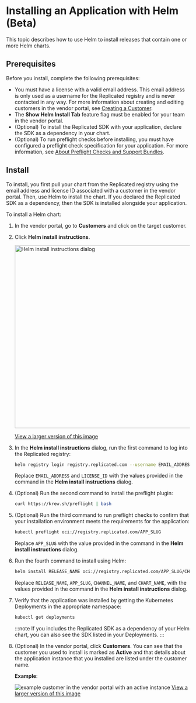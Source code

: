 # Installing an Application with Helm (Beta)

This topic describes how to use Helm to install releases that contain one or more Helm charts.

## Prerequisites

Before you install, complete the following prerequisites:

* You must have a license with a valid email address. This email address is only used as a username for the Replicated registry and is never contacted in any way. For more information about creating and editing customers in the vendor portal, see [Creating a Customer](/vendor/releases-creating-customer).
* The **Show Helm Install Tab** feature flag must be enabled for your team in the vendor portal.
* (Optional) To install the Replicated SDK with your application, declare the SDK as a dependency in your chart.
* (Optional) To run preflight checks before installing, you must have configured a preflight check specification for your application. For more information, see [About Preflight Checks and Support Bundles](preflight-support-bundle-creating).

## Install

To install, you first pull your chart from the Replicated registry using the email address and license ID associated with a customer in the vendor portal. Then, use Helm to install the chart. If you declared the Replicated SDK as a dependency, then the SDK is installed alongside your application.

To install a Helm chart:

1. In the vendor portal, go to **Customers** and click on the target customer.

1. Click **Helm install instructions**.

   <img alt="Helm install instructions dialog" src="/images/helm-install-instructions.png" width="500px"/>

   [View a larger version of this image](/images/helm-install-instructions.png)

1. In the **Helm install instructions** dialog, run the first command to log into the Replicated registry:

   ```bash
   helm registry login registry.replicated.com --username EMAIL_ADDRESS --password LICENSE_ID
   ```
   Replace `EMAIL_ADDRESS` and `LICENSE_ID` with the values provided in the command in the **Helm install instructions** dialog.

1. (Optional) Run the second command to install the preflight plugin:

   ```bash
   curl https://krew.sh/preflight | bash
   ```

1. (Optional) Run the third command to run preflight checks to confirm that your installation environment meets the requirements for the application:

   ```bash
   kubectl preflight oci://registry.replicated.com/APP_SLUG
   ```
   Replace `APP_SLUG` with the value provided in the command in the **Helm install instructions** dialog.

1. Run the fourth command to install using Helm:

    ```bash
    helm install RELEASE_NAME oci://registry.replicated.com/APP_SLUG/CHANNEL_NAME/CHART_NAME
    ```
    Replace `RELEASE_NAME`, `APP_SLUG`, `CHANNEL_NAME`, and `CHART_NAME`, with the values provided in the command in the **Helm install instructions** dialog.

1. Verify that the application was installed by getting the Kubernetes Deployments in the appropriate namespace:

   ```bash
   kubectl get deployments
   ```

   :::note
   If you includes the Replicated SDK as a dependency of your Helm chart, you can also see the SDK listed in your Deployments.
   :::

1. (Optional) In the vendor portal, click **Customers**. You can see that the customer you used to install is marked as **Active** and that details about the application instance that you installed are listed under the customer name. 

   **Example**:

   ![example customer in the vendor portal with an active instance](/images/sdk-customer-active-example.png)
   [View a larger version of this image](/images/sdk-customer-active-example.png)